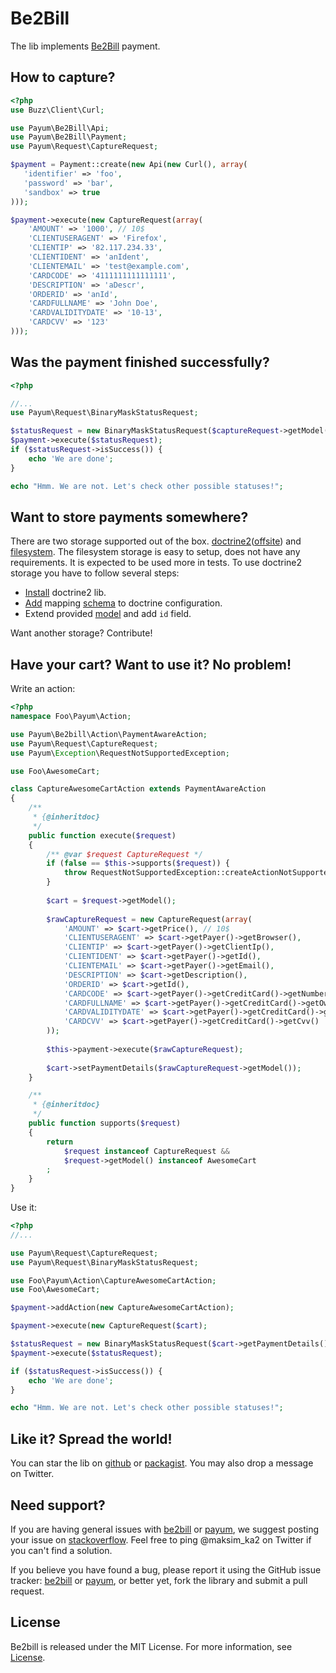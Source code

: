Be2Bill
=======

The lib implements [Be2Bill](http://www.be2bill.com/) payment.

## How to capture?

```php
<?php
use Buzz\Client\Curl;

use Payum\Be2Bill\Api;
use Payum\Be2Bill\Payment;
use Payum\Request\CaptureRequest;

$payment = Payment::create(new Api(new Curl(), array(
   'identifier' => 'foo',
   'password' => 'bar',
   'sandbox' => true
)));

$payment->execute(new CaptureRequest(array(
    'AMOUNT' => '1000', // 10$
    'CLIENTUSERAGENT' => 'Firefox',
    'CLIENTIP' => '82.117.234.33',
    'CLIENTIDENT' => 'anIdent',
    'CLIENTEMAIL' => 'test@example.com',
    'CARDCODE' => '4111111111111111',
    'DESCRIPTION' => 'aDescr',
    'ORDERID' => 'anId',
    'CARDFULLNAME' => 'John Doe',
    'CARDVALIDITYDATE' => '10-13',
    'CARDCVV' => '123'
)));
```

## Was the payment finished successfully?

```php
<?php

//...
use Payum\Request\BinaryMaskStatusRequest;

$statusRequest = new BinaryMaskStatusRequest($captureRequest->getModel());
$payment->execute($statusRequest);
if ($statusRequest->isSuccess()) {
    echo 'We are done';
}

echo "Hmm. We are not. Let's check other possible statuses!";
```

## Want to store payments somewhere?

There are two storage supported out of the box. [doctrine2](https://github.com/Payum/Payum/blob/master/src/Payum/Bridge/Doctrine/Storage/DoctrineStorage.php)([offsite](http://www.doctrine-project.org/)) and [filesystem](https://github.com/Payum/Payum/blob/master/src/Payum/Storage/FilesystemStorage.php).
The filesystem storage is easy to setup, does not have any requirements. It is expected to be used more in tests. 
To use doctrine2 storage you have to follow several steps:

* [Install](http://docs.doctrine-project.org/projects/doctrine-orm/en/latest/reference/installation.html) doctrine2 lib. 
* [Add](http://docs.doctrine-project.org/projects/doctrine-orm/en/latest/reference/configuration.html#obtaining-an-entitymanager) mapping [schema](src/Payum/Be2Bill/Bridge/Doctrine/Resources/mapping/PaymentInstruction.orm.xml) to doctrine configuration. 
* Extend provided [model](src/Payum/Be2Bill/Bridge/Doctrine/Entity/PaymentInstruction.php) and add `id` field.

Want another storage? Contribute!

## Have your cart? Want to use it? No problem!

Write an action:

```php
<?php
namespace Foo\Payum\Action;

use Payum\Be2bill\Action\PaymentAwareAction;
use Payum\Request\CaptureRequest;
use Payum\Exception\RequestNotSupportedException;

use Foo\AwesomeCart;

class CaptureAwesomeCartAction extends PaymentAwareAction
{
    /**
     * {@inheritdoc}
     */
    public function execute($request)
    {
        /** @var $request CaptureRequest */
        if (false == $this->supports($request)) {
            throw RequestNotSupportedException::createActionNotSupported($this, $request);
        }
    
        $cart = $request->getModel();
    
        $rawCaptureRequest = new CaptureRequest(array(
            'AMOUNT' => $cart->getPrice(), // 10$
            'CLIENTUSERAGENT' => $cart->getPayer()->getBrowser(),
            'CLIENTIP' => $cart->getPayer()->getClientIp(),
            'CLIENTIDENT' => $cart->getPayer()->getId(),
            'CLIENTEMAIL' => $cart->getPayer()->getEmail(),
            'DESCRIPTION' => $cart->getDescription(),
            'ORDERID' => $cart->getId(),
            'CARDCODE' => $cart->getPayer()->getCreditCard()->getNumber(),
            'CARDFULLNAME' => $cart->getPayer()->getCreditCard()->getOwnerName(),
            'CARDVALIDITYDATE' => $cart->getPayer()->getCreditCard()->getExpirationDate()->format('y-m'),
            'CARDCVV' => $cart->getPayer()->getCreditCard()->getCvv()
        ));
        
        $this->payment->execute($rawCaptureRequest);
        
        $cart->setPaymentDetails($rawCaptureRequest->getModel());
    }

    /**
     * {@inheritdoc}
     */
    public function supports($request)
    {
        return 
            $request instanceof CaptureRequest && 
            $request->getModel() instanceof AwesomeCart
        ;
    }
}
```

Use it:

```php
<?php
//...

use Payum\Request\CaptureRequest;
use Payum\Request\BinaryMaskStatusRequest;

use Foo\Payum\Action\CaptureAwesomeCartAction;
use Foo\AwesomeCart;

$payment->addAction(new CaptureAwesomeCartAction);

$payment->execute(new CaptureRequest($cart);

$statusRequest = new BinaryMaskStatusRequest($cart->getPaymentDetails());
$payment->execute($statusRequest);

if ($statusRequest->isSuccess()) {
    echo 'We are done';
}

echo "Hmm. We are not. Let's check other possible statuses!";
```

## Like it? Spread the world!

You can star the lib on [github](https://github.com/Payum/Be2Bill) or [packagist](https://packagist.org/packages/payum/be2bill). You may also drop a message on Twitter.  

## Need support?

If you are having general issues with [be2bill](https://github.com/Payum/Be2Bill) or [payum](https://github.com/Payum/Payum), we suggest posting your issue on [stackoverflow](http://stackoverflow.com/). Feel free to ping @maksim_ka2 on Twitter if you can't find a solution.

If you believe you have found a bug, please report it using the GitHub issue tracker: [be2bill](https://github.com/Payum/Be2Bill/issues) or [payum](https://github.com/Payum/Payum/issues), or better yet, fork the library and submit a pull request.

## License

Be2bill is released under the MIT License. For more information, see [License](LICENSE).